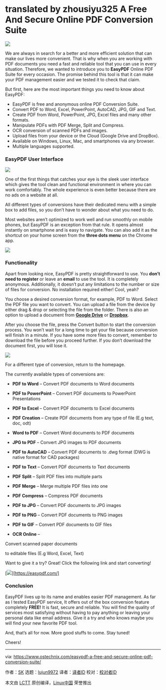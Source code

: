 translated by zhousiyu325
A Free And Secure Online PDF Conversion Suite
======

![](https://www.ostechnix.com/wp-content/uploads/2018/09/easypdf-720x340.jpg)

We are always in search for a better and more efficient solution that can make our lives more convenient. That is why when you are working with PDF documents you need a fast and reliable tool that you can use in every situation. Therefore, we wanted to introduce you to **EasyPDF** Online PDF Suite for every occasion. The promise behind this tool is that it can make your PDF management easier and we tested it to check that claim.

But first, here are the most important things you need to know about EasyPDF:

  * EasyPDF is free and anonymous online PDF Conversion Suite.
  * Convert PDF to Word, Excel, PowerPoint, AutoCAD, JPG, GIF and Text.
  * Create PDF from Word, PowerPoint, JPG, Excel files and many other formats.
  * Manipulate PDFs with PDF Merge, Split and Compress.
  * OCR conversion of scanned PDFs and images.
  * Upload files from your device or the Cloud (Google Drive and DropBox).
  * Available on Windows, Linux, Mac, and smartphones via any browser.
  * Multiple languages supported.



### EasyPDF User Interface

![](http://www.ostechnix.com/wp-content/uploads/2018/09/easypdf-interface.png)

One of the first things that catches your eye is the sleek user interface which gives the tool clean and functional environment in where you can work comfortably. The whole experience is even better because there are no ads on a website at all.

All different types of conversions have their dedicated menu with a simple box to add files, so you don’t have to wonder about what you need to do.

Most websites aren’t optimized to work well and run smoothly on mobile phones, but EasyPDF is an exception from that rule. It opens almost instantly on smartphone and is easy to navigate. You can also add it as the shortcut on your home screen from the **three dots menu** on the Chrome app.

![](http://www.ostechnix.com/wp-content/uploads/2018/09/EasyPDF-fs8.png)

### Functionality

Apart from looking nice, EasyPDF is pretty straightforward to use. You **don’t need to register** or leave an **email** to use the tool. It is completely anonymous. Additionally, it doesn’t put any limitations to the number or size of files for conversion. No installation required either! Cool, yeah?

You choose a desired conversion format, for example, PDF to Word. Select the PDF file you want to convert. You can upload a file from the device by either drag & drop or selecting the file from the folder. There is also an option to upload a document from [**Google Drive**][1] or [**Dropbox**][2].

After you choose the file, press the Convert button to start the conversion process. You won’t wait for a long time to get your file because conversion will finish in a minute. If you have some more files to convert, remember to download the file before you proceed further. If you don’t download the document first, you will lose it.

![](https://www.ostechnix.com/wp-content/uploads/2018/09/EasyPDF1.png)

For a different type of conversion, return to the homepage.

The currently available types of conversions are:

  * **PDF to Word** – Convert PDF documents to Word documents

  * **PDF to PowerPoint** – Convert PDF documents to PowerPoint Presentations

  * **PDF to Excel** – Convert PDF documents to Excel documents

  * **PDF Creation** – Create PDF documents from any type of file (E.g text, doc, odt)

  * **Word to PDF** – Convert Word documents to PDF documents

  * **JPG to PDF** – Convert JPG images to PDF documents

  * **PDF to AutoCAD** – Convert PDF documents to .dwg format (DWG is native format for CAD packages)

  * **PDF to Text** – Convert PDF documents to Text documents

  * **PDF Split** – Split PDF files into multiple parts

  * **PDF Merge** – Merge multiple PDF files into one

  * **PDF Compress** – Compress PDF documents

  * **PDF to JPG** – Convert PDF documents to JPG images

  * **PDF to PNG** – Convert PDF documents to PNG images

  * **PDF to GIF** – Convert PDF documents to GIF files

  * **OCR Online** –

Convert scanned paper documents

to editable files (E.g Word, Excel, Text)




Want to give it a try? Great! Click the following link and start converting!

[![](https://www.ostechnix.com/wp-content/uploads/2018/09/EasyPDF-online-pdf.png)][https://easypdf.com/]

### Conclusion

EasyPDF lives up to its name and enables easier PDF management. As far as I tested EasyPDF service, It offers out of the box conversion feature completely **FREE!** It is fast, secure and reliable. You will find the quality of services most satisfying without having to pay anything or leaving your personal data like email address. Give it a try and who knows maybe you will find your new favorite PDF tool.

And, that’s all for now. More good stuffs to come. Stay tuned!

Cheers!



--------------------------------------------------------------------------------

via: https://www.ostechnix.com/easypdf-a-free-and-secure-online-pdf-conversion-suite/

作者：[SK][a]
选题：[lujun9972](https://github.com/lujun9972)
译者：[译者ID](https://github.com/译者ID)
校对：[校对者ID](https://github.com/校对者ID)

本文由 [LCTT](https://github.com/LCTT/TranslateProject) 原创编译，[Linux中国](https://linux.cn/) 荣誉推出

[a]: https://www.ostechnix.com/author/sk/
[1]: https://www.ostechnix.com/how-to-mount-google-drive-locally-as-virtual-file-system-in-linux/
[2]: https://www.ostechnix.com/install-dropbox-in-ubuntu-18-04-lts-desktop/
